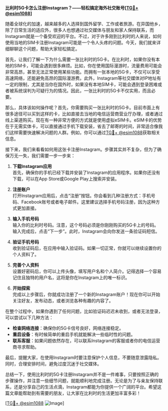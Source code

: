 **比利时5G卡怎么注册Instagram？——轻松搞定海外社交账号[[TG💪+ @esim1088](https://t.me/s/esim1088)]**

随着全球化的加速，越来越多的人选择到国外留学、工作或者旅游。在异国他乡，除了日常生活的适应外，很多人也想通过社交媒体与朋友和家人保持联系，而Instagram就是一个备受欢迎的平台。不过，对于许多刚到比利时的人来说，如何使用当地的SIM卡注册Instagram可能是一个令人头疼的问题。今天，我们就来详细聊聊这个问题，帮助大家轻松搞定。

首先，让我们了解一下为什么需要一张比利时的5G卡。在比利时，如果你没有本地的SIM卡，可能会遇到很多麻烦。比如，你在使用国际漫游时，流量费用可能会非常高昂，甚至无法正常使用某些功能。而拥有一张本地的5G卡，不仅可以享受高速网络，还能避免高昂的国际漫游费。此外，Instagram等社交媒体对IP地址有一定的限制，尤其是当你在国外时，如果没有本地SIM卡，可能会遇到登录困难或者被系统误判为可疑行为的情况。因此，一张比利时的5G卡不仅实用，而且必要。

那么，具体该如何操作呢？首先，你需要购买一张比利时的5G卡。目前市面上有很多途径可以买到这样的卡，比如直接去当地的电信运营商营业厅办理，或者通过线上渠道购买。现在有一种非常方便的方式就是使用虚拟eSIM卡。eSIM卡的优势在于无需实体卡，可以直接通过手机下载安装，省去了邮寄的时间，非常适合像我们这样需要快速解决问题的人群。例如，你可以通过[TG💪+ @esim1088](https://t.me/s/esim1088)获取相关信息。

接下来，我们来看看如何用这张卡注册Instagram。步骤其实并不复杂，但为了确保万无一失，我们需要一步一步来：

1. **下载Instagram应用**  
   首先，确保你的手机已经下载并安装了Instagram的应用程序。如果你还没有下载，可以在App Store或Google Play上搜索并安装。

2. **注册账户**  
   打开Instagram应用后，点击“注册”按钮。你会看到几种注册方式：手机号码、Facebook账号或者电子邮件。这里建议选择手机号码注册，因为这种方式更加直接。

3. **输入手机号码**  
   输入你的比利时号码。注意，这个号码必须是你刚刚购买的5G卡上的号码。输入完成后，点击“下一步”。此时，Instagram会向你发送一条验证码短信。

4. **验证手机号码**  
   收到验证码后，在应用中输入验证码。如果一切正常，你就可以继续设置你的个人资料了。

5. **完善个人资料**  
   设置好密码后，你可以上传头像，填写用户名和个人简介。记得选择一个容易记住且独特的用户名，这将是你在Instagram上的唯一标识。

6. **开始探索**  
   完成以上步骤后，你就成功注册了一个新的Instagram账户！现在你可以开始关注好友，发布动态，或者浏览各种有趣的内容了。

在整个过程中，如果你遇到了任何问题，比如验证码迟迟未收到，或者无法登录，可以尝试以下几种方法：

- **检查网络连接**：确保你的5G卡信号良好，网络连接稳定。
- **重启设备**：有时候简单的重启手机就能解决一些临时性的问题。
- **联系客服**：如果问题依然存在，可以联系Instagram的客服或者你的电信运营商寻求帮助。

最后，提醒大家，在使用Instagram时要注意保护个人信息，不要随意泄露隐私。同时，合理安排时间，避免过度沉迷于社交媒体。

总结一下，使用比利时的5G卡注册Instagram并不是一件难事，只要按照正确的步骤操作，并注意一些细节问题，就能顺利地完成注册。无论是为了与亲友保持联系，还是分享自己的生活点滴，Instagram都能为你提供一个广阔的平台。希望这篇文章能帮助到有需要的朋友，让大家在比利时的生活更加丰富多彩！

[[TG💪+ @esim1088](https://t.me/s/esim1088) ![Image](https://i.postimg.cc/4NQfJmqS/Snipaste-2025-05-13-00-14-12.png)]